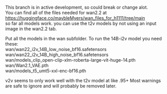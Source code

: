 This branch is in active development, so could break or change alot.  
You can find all of the files needed for wan2.2 at https://huggingface.co/maybleMyers/wan_files_for_h1111/tree/main  
so far all models work. you can use the t2v models by not using an input image in the wan2.2 tab.  

Put all the models in the wan subfolder. To run the 14B-i2v model you need these:  
wan/wan22_i2v_14B_low_noise_bf16.safetensors  
wan/wan22_i2v_14B_high_noise_bf16.safetensors  
wan/models_clip_open-clip-xlm-roberta-large-vit-huge-14.pth  
wan/Wan2.1_VAE.pth  
wan/models_t5_umt5-xxl-enc-bf16.pth  

v2v seems to only work well with the t2v model at like .95+
Most warnings are safe to ignore and will probably be removed later.
